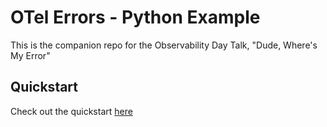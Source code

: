 # OTel Errors - Python Example

This is the companion repo for the Observability Day Talk, "Dude, Where's My Error"

## Quickstart

Check out the quickstart [here](./src/python/README.md)